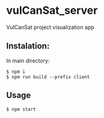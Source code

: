 # vulCanSat_server
VulCanSat project visualization app

## Instalation:
In main directory:
```console
$ npm i
$ npm run build --prefix client
```
## Usage
```console
$ npm start
```
